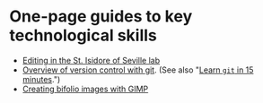 # One-page guides to key technological skills #


- [Editing in the St. Isidore of Seville lab](editing-in-lab.html)
- [Overview of version control with git](git-intro.html).  (See also "[Learn `git` in 15 minutes](http://try.github.io/levels/1/challenges/1).")
- [Creating bifolio images with GIMP](gimp-bifolio.html)



